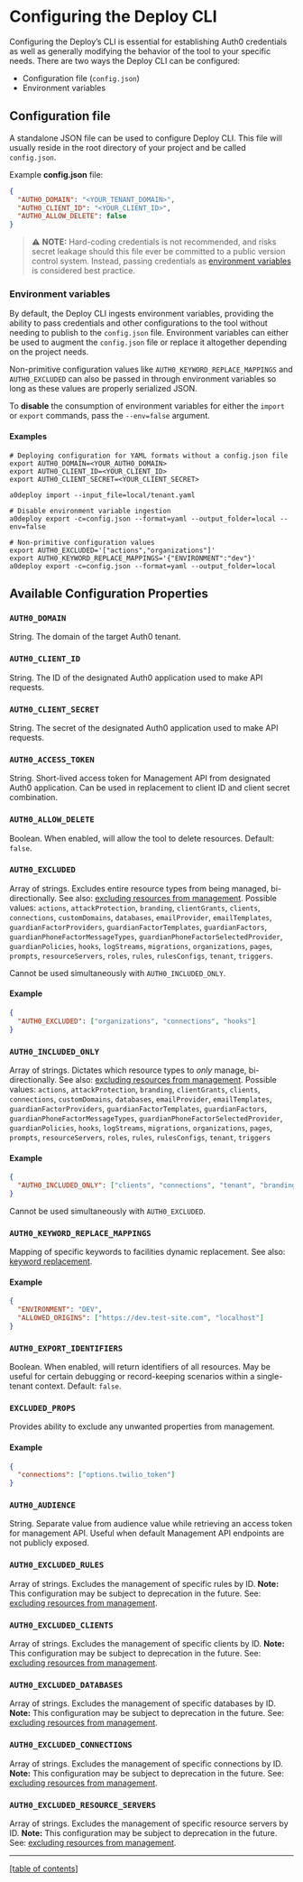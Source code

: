 # Configuring the Deploy CLI

Configuring the Deploy’s CLI is essential for establishing Auth0 credentials as well as generally modifying the behavior of the tool to your specific needs. There are two ways the Deploy CLI can be configured:

- Configuration file (`config.json`)
- Environment variables

## Configuration file

A standalone JSON file can be used to configure Deploy CLI. This file will usually reside in the root directory of your project and be called `config.json`.

Example **config.json** file:

```json
{
  "AUTH0_DOMAIN": "<YOUR_TENANT_DOMAIN>",
  "AUTH0_CLIENT_ID": "<YOUR_CLIENT_ID>",
  "AUTH0_ALLOW_DELETE": false
}
```

> ⚠️ **NOTE:** Hard-coding credentials is not recommended, and risks secret leakage should this file ever be committed to a public version control system. Instead, passing credentials as [environment variables](#environment-variables) is considered best practice.

### Environment variables

By default, the Deploy CLI ingests environment variables, providing the ability to pass credentials and other configurations to the tool without needing to publish to the `config.json` file. Environment variables can either be used to augment the `config.json` file or replace it altogether depending on the project needs.

Non-primitive configuration values like `AUTH0_KEYWORD_REPLACE_MAPPINGS` and `AUTH0_EXCLUDED` can also be passed in through environment variables so long as these values are properly serialized JSON.

To **disable** the consumption of environment variables for either the `import` or `export` commands, pass the `--env=false` argument.

#### Examples

```shell
# Deploying configuration for YAML formats without a config.json file
export AUTH0_DOMAIN=<YOUR_AUTH0_DOMAIN>
export AUTH0_CLIENT_ID=<YOUR_CLIENT_ID>
export AUTH0_CLIENT_SECRET=<YOUR_CLIENT_SECRET>

a0deploy import --input_file=local/tenant.yaml

# Disable environment variable ingestion
a0deploy export -c=config.json --format=yaml --output_folder=local --env=false

# Non-primitive configuration values
export AUTH0_EXCLUDED='["actions","organizations"]'
export AUTH0_KEYWORD_REPLACE_MAPPINGS='{"ENVIRONMENT":"dev"}'
a0deploy export -c=config.json --format=yaml --output_folder=local
```

## Available Configuration Properties

### `AUTH0_DOMAIN`

String. The domain of the target Auth0 tenant.

### `AUTH0_CLIENT_ID`

String. The ID of the designated Auth0 application used to make API requests.

### `AUTH0_CLIENT_SECRET`

String. The secret of the designated Auth0 application used to make API requests.

### `AUTH0_ACCESS_TOKEN`

String. Short-lived access token for Management API from designated Auth0 application. Can be used in replacement to client ID and client secret combination.

### `AUTH0_ALLOW_DELETE`

Boolean. When enabled, will allow the tool to delete resources. Default: `false`.

### `AUTH0_EXCLUDED`

Array of strings. Excludes entire resource types from being managed, bi-directionally. See also: [excluding resources from management](excluding-from-management.md). Possible values: `actions`, `attackProtection`, `branding`, `clientGrants`, `clients`, `connections`, `customDomains`, `databases`, `emailProvider`, `emailTemplates`, `guardianFactorProviders`, `guardianFactorTemplates`, `guardianFactors`, `guardianPhoneFactorMessageTypes`, `guardianPhoneFactorSelectedProvider`, `guardianPolicies`, `hooks`, `logStreams`, `migrations`, `organizations`, `pages`, `prompts`, `resourceServers`, `roles`, `rules`, `rulesConfigs`, `tenant`, `triggers`.

Cannot be used simultaneously with `AUTH0_INCLUDED_ONLY`.

#### Example

```json
{
  "AUTH0_EXCLUDED": ["organizations", "connections", "hooks"]
}
```

### `AUTH0_INCLUDED_ONLY`

Array of strings. Dictates which resource types to _only_ manage, bi-directionally. See also: [excluding resources from management](excluding-from-management.md). Possible values: `actions`, `attackProtection`, `branding`, `clientGrants`, `clients`, `connections`, `customDomains`, `databases`, `emailProvider`, `emailTemplates`, `guardianFactorProviders`, `guardianFactorTemplates`, `guardianFactors`, `guardianPhoneFactorMessageTypes`, `guardianPhoneFactorSelectedProvider`, `guardianPolicies`, `hooks`, `logStreams`, `migrations`, `organizations`, `pages`, `prompts`, `resourceServers`, `roles`, `rules`, `rulesConfigs`, `tenant`, `triggers`

#### Example

```json
{
  "AUTH0_INCLUDED_ONLY": ["clients", "connections", "tenant", "branding"]
}
```

Cannot be used simultaneously with `AUTH0_EXCLUDED`.

### `AUTH0_KEYWORD_REPLACE_MAPPINGS`

Mapping of specific keywords to facilities dynamic replacement. See also: [keyword replacement](keyword-replacement.md).

#### Example

```json
{
  "ENVIRONMENT": "DEV",
  "ALLOWED_ORIGINS": ["https://dev.test-site.com", "localhost"]
}
```

### `AUTH0_EXPORT_IDENTIFIERS`

Boolean. When enabled, will return identifiers of all resources. May be useful for certain debugging or record-keeping scenarios within a single-tenant context. Default: `false`.

### `EXCLUDED_PROPS`

Provides ability to exclude any unwanted properties from management.

#### Example

```json
{
  "connections": ["options.twilio_token"]
}
```

### `AUTH0_AUDIENCE`

String. Separate value from audience value while retrieving an access token for management API. Useful when default Management API endpoints are not publicly exposed.

### `AUTH0_EXCLUDED_RULES`

Array of strings. Excludes the management of specific rules by ID. **Note:** This configuration may be subject to deprecation in the future. See: [excluding resources from management](excluding-from-management.md).

### `AUTH0_EXCLUDED_CLIENTS`

Array of strings. Excludes the management of specific clients by ID. **Note:** This configuration may be subject to deprecation in the future. See: [excluding resources from management](excluding-from-management.md).

### `AUTH0_EXCLUDED_DATABASES`

Array of strings. Excludes the management of specific databases by ID. **Note:** This configuration may be subject to deprecation in the future. See: [excluding resources from management](excluding-from-management.md).

### `AUTH0_EXCLUDED_CONNECTIONS`

Array of strings. Excludes the management of specific connections by ID. **Note:** This configuration may be subject to deprecation in the future. See: [excluding resources from management](excluding-from-management.md).

### `AUTH0_EXCLUDED_RESOURCE_SERVERS`

Array of strings. Excludes the management of specific resource servers by ID. **Note:** This configuration may be subject to deprecation in the future. See: [excluding resources from management](excluding-from-management.md).

---

[[table of contents]](../README.md#documentation)

